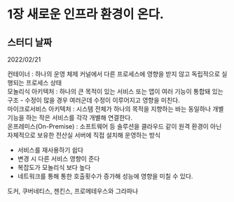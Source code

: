 # 1장 새로운 인프라 환경이 온다.

## 스터디 날짜
2022/02/21

컨테이너 : 하나의 운영 체제 커널에서 다른 프로세스에 영향을 받지 않고 독립적으로 실행되는 프로세스 상태<br>
모놀리식 아키텍처 : 하나의 큰 목적이 있는 서비스 또는 앱이 여러 기능이 통합돼 있는 구조 - 수정이 많을 경우 여러군데 수정이 이루어지고 영향을 미친다.<br>
마이크로서비스 아키텍처 : 시스템 전체가 하나의 목적을 지향하는 바는 동일하나 개별 기능을 하는 작은 서비스를 각각 개별해 연결한다. <br>
온프레미스(On-Premise) : 소프트웨어 등 솔루션을 클라우드 같이 원격 환경이 아닌 자체적으로 보유한 전산실 서버에 직접 설치해 운영하는 방식<br>
- 서비스를 재사용하기 쉽다
- 변경 시 다른 서비스 영향이 준다
- 복잡도가 모놀리식 보다 높다
- 네트워크를 통해 통한 호출횟수가 증가해 성능에 영향을 미칠 수 있다.

도커, 쿠버네티스, 젠킨스, 프로메테우스와 그라파나
